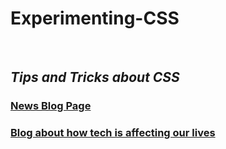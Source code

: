 <h1> Experimenting-CSS </h1>
<br>
<h2> <em>Tips and Tricks about CSS </em> </h2>

<a href="https://08gunjan.github.io/Experimenting-CSS/News%20Blog%20Page/index.html"> <h3>News Blog Page</h3> </a>
<a href="https://08gunjan.github.io/Experimenting-CSS/Blog%20about%20how%20tech%20is%20affecting%20our%20lives/index.html"> <h3>Blog about how tech is affecting our lives</h3> </a>
